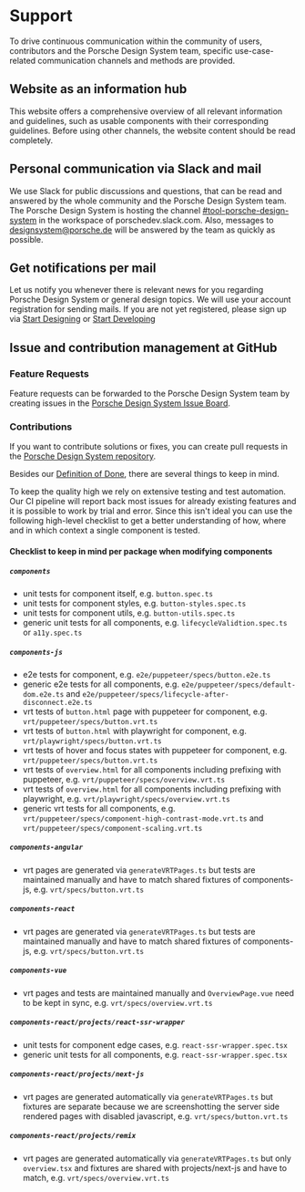 # Support

To drive continuous communication within the community of users, contributors and the Porsche Design System team,
specific use-case-related communication channels and methods are provided.

<TableOfContents></TableOfContents>

## Website as an information hub

This website offers a comprehensive overview of all relevant information and guidelines, such as usable components with
their corresponding guidelines. Before using other channels, the website content should be read completely.

## Personal communication via Slack and mail

We use Slack for public discussions and questions, that can be read and answered by the whole community and the Porsche
Design System team. The Porsche Design System is hosting the channel
[#tool-porsche-design-system](https://porschedev.slack.com/app_redirect?channel=tool-porsche-design-system) in the
workspace of porschedev.slack.com. Also, messages to designsystem@porsche.de will be answered by the team as quickly as
possible.

## Get notifications per mail

Let us notify you whenever there is relevant news for you regarding Porsche Design System or general design topics. We
will use your account registration for sending mails. If you are not yet registered, please sign up via
[Start Designing](designing/introduction) or [Start Developing](developing/introduction)

## Issue and contribution management at GitHub

### Feature Requests

Feature requests can be forwarded to the Porsche Design System team by creating issues in the
[Porsche Design System Issue Board](https://github.com/porsche-design-system/porsche-design-system/issues/new/choose).

### Contributions

If you want to contribute solutions or fixes, you can create pull requests in the
[Porsche Design System repository](https://github.com/porsche-design-system/porsche-design-system).

Besides our [Definition of Done](must-know/definition-of-done), there are several things to keep in mind.

To keep the quality high we rely on extensive testing and test automation.  
Our CI pipeline will report back most issues for already existing features and it is possible to work by trial and
error. Since this isn't ideal you can use the following high-level checklist to get a better understanding of how, where
and in which context a single component is tested.

#### Checklist to keep in mind per package when modifying components

##### `components`

- unit tests for component itself, e.g. `button.spec.ts`
- unit tests for component styles, e.g. `button-styles.spec.ts`
- unit tests for component utils, e.g. `button-utils.spec.ts`
- generic unit tests for all components, e.g. `lifecycleValidtion.spec.ts` or `a11y.spec.ts`

##### `components-js`

- e2e tests for component, e.g. `e2e/puppeteer/specs/button.e2e.ts`
- generic e2e tests for all components, e.g. `e2e/puppeteer/specs/default-dom.e2e.ts` and
  `e2e/puppeteer/specs/lifecycle-after-disconnect.e2e.ts`
- vrt tests of `button.html` page with puppeteer for component, e.g. `vrt/puppeteer/specs/button.vrt.ts`
- vrt tests of `button.html` with playwright for component, e.g. `vrt/playwright/specs/button.vrt.ts`
- vrt tests of hover and focus states with puppeteer for component, e.g. `vrt/puppeteer/specs/button.vrt.ts`
- vrt tests of `overview.html` for all components including prefixing with puppeteer, e.g.
  `vrt/puppeteer/specs/overview.vrt.ts`
- vrt tests of `overview.html` for all components including prefixing with playwright, e.g.
  `vrt/playwright/specs/overview.vrt.ts`
- generic vrt tests for all components, e.g. `vrt/puppeteer/specs/component-high-contrast-mode.vrt.ts` and
  `vrt/puppeteer/specs/component-scaling.vrt.ts`

##### `components-angular`

- vrt pages are generated via `generateVRTPages.ts` but tests are maintained manually and have to match shared fixtures
  of components-js, e.g. `vrt/specs/button.vrt.ts`

##### `components-react`

- vrt pages are generated via `generateVRTPages.ts` but tests are maintained manually and have to match shared fixtures
  of components-js, e.g. `vrt/specs/button.vrt.ts`

##### `components-vue`

- vrt pages and tests are maintained manually and `OverviewPage.vue` need to be kept in sync, e.g.
  `vrt/specs/overview.vrt.ts`

##### `components-react/projects/react-ssr-wrapper`

- unit tests for component edge cases, e.g. `react-ssr-wrapper.spec.tsx`
- generic unit tests for all components, e.g. `react-ssr-wrapper.spec.tsx`

##### `components-react/projects/next-js`

- vrt pages are generated automatically via `generateVRTPages.ts` but fixtures are separate because we are
  screenshotting the server side rendered pages with disabled javascript, e.g. `vrt/specs/button.vrt.ts`

##### `components-react/projects/remix`

- vrt pages are generated automatically via `generateVRTPages.ts` but only `overview.tsx` and fixtures are shared with
  projects/next-js and have to match, e.g. `vrt/specs/overview.vrt.ts`
